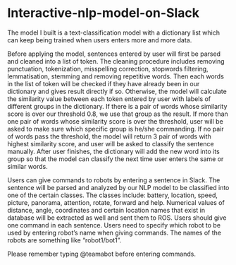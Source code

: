 # Interactive-nlp-model-on-Slack

The model I built is a text-classification model with a dictionary list which can keep being trained when users enters more and more data.

Before applying the model, sentences entered by user will first be parsed and cleaned into a list of token. The cleaning procedure includes removing punctuation, tokenization, misspelling correction, stopwords filtering, lemmatisation, stemming and removing repetitive words. Then each words in the list of token will be checked if they have already been in our dictionary and gives result directly if so. Otherwise, the model will calculate the similarity value between each token entered by user with labels of different groups in the dictionary. If there is a pair of words whose similarity score is over our threshold 0.8, we use that group as the result. If more than one pair of words whose similarity score is over the threshold, user will be asked to make sure which specific group is he/she commanding. If no pair of words pass the threshold, the model will return 3 pair of words with highest similarity score, and user will be asked to classify the sentence manually. After user finishes, the dictionary will add the new word into its group so that the model can classify the next time user enters the same or similar words.

Users can give commands to robots by entering a sentence in Slack.  The sentence will be parsed and analyzed by our NLP model to be classified into one of the certain classes. The classes include: battery, location, speed, picture, panorama, attention, rotate, forward and help. Numerical values of distance, angle, coordinates and certain location names that exist in database will be extracted as well and sent them to ROS. Users should give one command in each sentence. Users need to specify which robot to be used by entering robot’s name when giving commands. The names of the robots are something like “robot1/bot1”.

Please remember typing @teamabot before entering commands.

